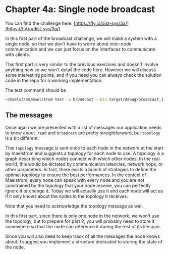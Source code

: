 # Chapter 4a: Single node broadcast

You can find the challenge here: [https://fly.io/dist-sys/3a/](https://fly.io/dist-sys/3a/)

In this first part of the broadcast challenge, we will make a system with a single node, so that we don't have to worry about inter-node communication and we can just focus on the interfaces to communicate with clients.

This first part is very similar to the previous exercises and doesn't involve anything new so we won't detail the code here. However we will discuss some interesting points, and if you need you can always check the solution code in the repo for a working implementation.

The test command should be 
```bash
~/maelstrom/maelstrom test -w broadcast --bin target/debug/broadcast_1 --node-count 1 --time-limit 20 --rate 10
```


## The messages
Once again we are presented with a list of messages our application needs to know about. `read` and `broadcast` are pretty straightforward, but `topology` is a bit different. 

This `topology` message is sent once to each node in the network at the start by maelstrom and suggests a topology for each node to use. A topology is a graph describing which nodes connect with which other nodes. In the real world, this would be dictated by communication latencies, network hops, or other parameters. In fact, there exists a bunch of strategies to define the optimal topology to ensure the best performances. In the context of Maelstrom, every node can speak with every node and you are not constrained by the topology that your node receive, you can perfectly ignore it or change it. Today we will actually use it and each node will act as if it only knows about the nodes in the topology it receives.

Note that you need to acknowledge the topology message as well.

In this first part, since there is only one node in the network, we won't use the topology, but to prepare for part 2, you will probably need to store it somewhere so that the node can reference it during the rest of its lifespan.

Since you will also need to keep track of all the messages the node knows about, I suggest you implement a structure dedicated to storing the state of the node.
